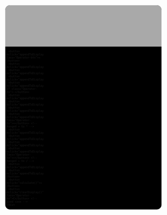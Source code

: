 <!DOCTYPE html>
<html>
<head>
  <meta http-equiv="CONTENT-TYPE" content="text/html; charset=UTF-8">
  <title>Calculator</title>
</head>
<body>
  <div id="calculator">
    <input id="display" readonly> 
    <div id="keys">
      
      <button onclick="appendToDisplay('+')" class="Operator-btn">+</button>
      <button onclick="appendToDisplay('7')">7</button>
      <button onclick="appendToDisplay('8')">8</button>
      <button onclick="appendToDisplay('9')">9</button>
      <button onclick="appendToDisplay('-')" class="Operator-btn">-</button>
      <button onclick="appendToDisplay('4')">4</button>
      <button onclick="appendToDisplay('5')">5</button>
      <button onclick="appendToDisplay('6')">6</button>
      <button onclick="appendToDisplay('*')" class="Operator-btn">×</button> <!-- Changed × to * -->
      <button onclick="appendToDisplay('1')">1</button>
      <button onclick="appendToDisplay('2')">2</button>
      <button onclick="appendToDisplay('3')">3</button>
      <button onclick="appendToDisplay('/')" class="Operator-btn">÷</button> <!-- Changed ÷ to / -->
      <button onclick="appendToDisplay('0')">0</button>
      <button onclick="appendToDisplay('.')">.</button>
      <button onclick="calculate()">=</button>
      <button onclick="clearDisplay()" class="Operator-btn">C</button> <!-- Fixed case -->
    </div>
  </div>

  <style>
    body {
      margin: 0;
      display: flex;
      justify-content: center;
      align-items: center;
      height: 100vh;
    }
    #calculator {
      font-family: Arial, sans-serif;
      font-size: 10px;
      background-color: black;
      border-radius: 15px;
      max-width: 500px;
      overflow: hidden;
    }
    #display {
      width: 100%;
      padding: 20px;
      font-size: 5rem;
      text-align: left;
      border: none;
      background-color: DarkGrey;
    }
    #keys {
      display: grid;
      grid-template-columns: repeat(4, 1fr);
      gap:1px;
      font-family: 30px;
    }
    button {
      width: 100px;
      height: 100px;
      border-radius: 50px;
      border: none;
      background-color: Grey;
      color: white;
      font-size: 3rem;
      font-weight: bold;
      cursor: pointer;
    }
    .Operator-btn {
      background-color: Orange;
    }
  </style>

  <script>
    const display = document.getElementById("display");

    // Append input to display
    function appendToDisplay(input) {
      display.value += input;
    }

    // Clear display
    function clearDisplay() {
      display.value = "";
    }

    // Calculate the expression
    function calculate() {
      try {
        // Replace × and ÷ with valid operators
        let expression = display.value.replace('×', '*').replace('÷', '/');
        display.value = eval(expression);
      } catch (error) {
        display.value = "Error"; // Show error in case of invalid input
      }
    }
  </script>
</body>
</html>
